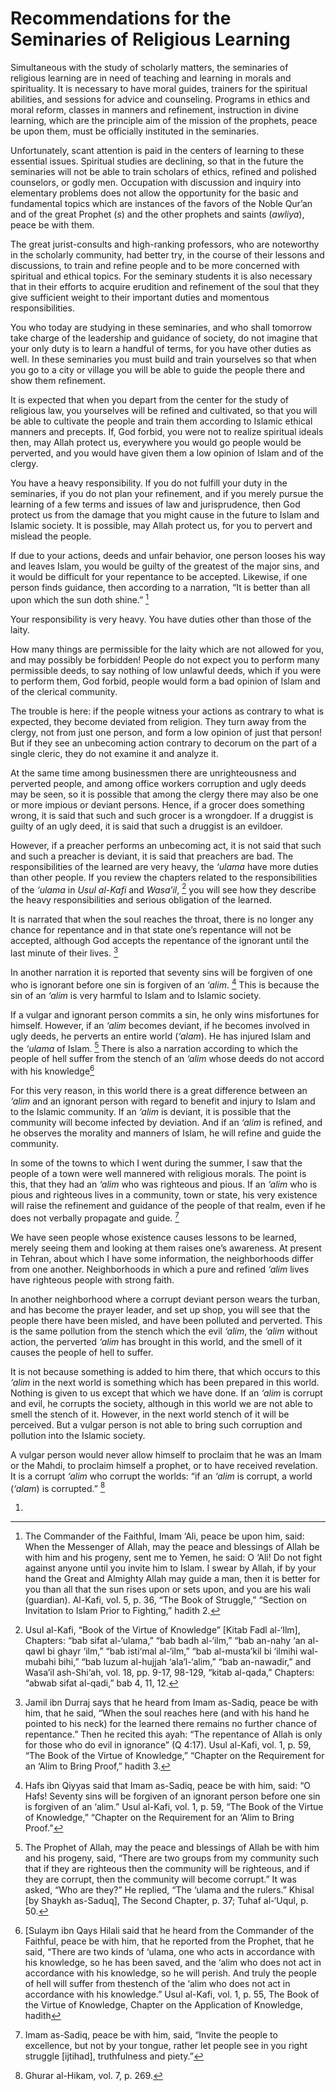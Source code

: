 Recommendations for the Seminaries of Religious Learning
========================================================

Simultaneous with the study of scholarly matters, the seminaries of
religious learning are in need of teaching and learning in morals and
spirituality. It is necessary to have moral guides, trainers for the
spiritual abilities, and sessions for advice and counseling. Programs in
ethics and moral reform, classes in manners and refinement, instruction
in divine learning, which are the principle aim of the mission of the
prophets, peace be upon them, must be officially instituted in the
seminaries.

Unfortunately, scant attention is paid in the centers of learning to
these essential issues. Spiritual studies are declining, so that in the
future the seminaries will not be able to train scholars of ethics,
refined and polished counselors, or godly men. Occupation with
discussion and inquiry into elementary problems does not allow the
opportunity for the basic and fundamental topics which are instances of
the favors of the Noble Qur’an and of the great Prophet (*s*) and the
other prophets and saints (*awliya*), peace be with them.

The great jurist-consults and high-ranking professors, who are
noteworthy in the scholarly community, had better try, in the course of
their lessons and discussions, to train and refine people and to be more
concerned with spiritual and ethical topics. For the seminary students
it is also necessary that in their efforts to acquire erudition and
refinement of the soul that they give sufficient weight to their
important duties and momentous responsibilities.

You who today are studying in these seminaries, and who shall tomorrow
take charge of the leadership and guidance of society, do not imagine
that your only duty is to learn a handful of terms, for you have other
duties as well. In these seminaries you must build and train yourselves
so that when you go to a city or village you will be able to guide the
people there and show them refinement.

It is expected that when you depart from the center for the study of
religious law, you yourselves will be refined and cultivated, so that
you will be able to cultivate the people and train them according to
Islamic ethical manners and precepts. If, God forbid, you were not to
realize spiritual ideals then, may Allah protect us, everywhere you
would go people would be perverted, and you would have given them a low
opinion of Islam and of the clergy.

You have a heavy responsibility. If you do not fulfill your duty in the
seminaries, if you do not plan your refinement, and if you merely pursue
the learning of a few terms and issues of law and jurisprudence, then
God protect us from the damage that you might cause in the future to
Islam and Islamic society. It is possible, may Allah protect us, for you
to pervert and mislead the people.

If due to your actions, deeds and unfair behavior, one person looses his
way and leaves Islam, you would be guilty of the greatest of the major
sins, and it would be difficult for your repentance to be accepted.
Likewise, if one person finds guidance, then according to a narration,
“It is better than all upon which the sun doth shine.” [^1]

Your responsibility is very heavy. You have duties other than those of
the laity.

How many things are permissible for the laity which are not allowed for
you, and may possibly be forbidden! People do not expect you to perform
many permissible deeds, to say nothing of low unlawful deeds, which if
you were to perform them, God forbid, people would form a bad opinion of
Islam and of the clerical community.

The trouble is here: if the people witness your actions as contrary to
what is expected, they become deviated from religion. They turn away
from the clergy, not from just one person, and form a low opinion of
just that person! But if they see an unbecoming action contrary to
decorum on the part of a single cleric, they do not examine it and
analyze it.

At the same time among businessmen there are unrighteousness and
perverted people, and among office workers corruption and ugly deeds may
be seen, so it is possible that among the clergy there may also be one
or more impious or deviant persons. Hence, if a grocer does something
wrong, it is said that such and such grocer is a wrongdoer. If a
druggist is guilty of an ugly deed, it is said that such a druggist is
an evildoer.

However, if a preacher performs an unbecoming act, it is not said that
such and such a preacher is deviant, it is said that preachers are bad.
The responsibilities of the learned are very heavy, the *‘ulama* have
more duties than other people. If you review the chapters related to the
responsibilities of the *‘ulama* in *Usul al-Kafi* and *Wasa’il*, [^2]
you will see how they describe the heavy responsibilities and serious
obligation of the learned.

It is narrated that when the soul reaches the throat, there is no longer
any chance for repentance and in that state one’s repentance will not be
accepted, although God accepts the repentance of the ignorant until the
last minute of their lives. [^3]

In another narration it is reported that seventy sins will be forgiven
of one who is ignorant before one sin is forgiven of an *‘alim*. [^4]
This is because the sin of an *‘alim* is very harmful to Islam and to
Islamic society.

If a vulgar and ignorant person commits a sin, he only wins misfortunes
for himself. However, if an *‘alim* becomes deviant, if he becomes
involved in ugly deeds, he perverts an entire world (*‘alam*). He has
injured Islam and the *‘ulama* of Islam. [^5] There is also a narration
according to which the people of hell suffer from the stench of an
*‘alim* whose deeds do not accord with his knowledge[^6]

For this very reason, in this world there is a great difference between
an *‘alim* and an ignorant person with regard to benefit and injury to
Islam and to the Islamic community. If an *‘alim* is deviant, it is
possible that the community will become infected by deviation. And if an
*‘alim* is refined, and he observes the morality and manners of Islam,
he will refine and guide the community.

In some of the towns to which I went during the summer, I saw that the
people of a town were well mannered with religious morals. The point is
this, that they had an *‘alim* who was righteous and pious. If an
*‘alim* who is pious and righteous lives in a community, town or state,
his very existence will raise the refinement and guidance of the people
of that realm, even if he does not verbally propagate and guide. [^7]

We have seen people whose existence causes lessons to be learned, merely
seeing them and looking at them raises one’s awareness. At present in
Tehran, about which I have some information, the neighborhoods differ
from one another. Neighborhoods in which a pure and refined *‘alim*
lives have righteous people with strong faith.

In another neighborhood where a corrupt deviant person wears the turban,
and has become the prayer leader, and set up shop, you will see that the
people there have been misled, and have been polluted and perverted.
This is the same pollution from the stench which the evil *‘alim*, the
*‘alim* without action, the perverted *‘alim* has brought in this world,
and the smell of it causes the people of hell to suffer.

It is not because something is added to him there, that which occurs to
this *‘alim* in the next world is something which has been prepared in
this world. Nothing is given to us except that which we have done. If an
*‘alim* is corrupt and evil, he corrupts the society, although in this
world we are not able to smell the stench of it. However, in the next
world stench of it will be perceived. But a vulgar person is not able to
bring such corruption and pollution into the Islamic society.

A vulgar person would never allow himself to proclaim that he was an
Imam or the Mahdi, to proclaim himself a prophet, or to have received
revelation. It is a corrupt *‘alim* who corrupt the worlds: “if an
*‘alim* is corrupt, a world (*‘alam*) is corrupted.” [^8]

[^1]: The Commander of the Faithful, Imam ‘Ali, peace be upon him, said:
When the Messenger of Allah, may the peace and blessings of Allah be
with him and his progeny, sent me to Yemen, he said: O ‘Ali! Do not
fight against anyone until you invite him to Islam. I swear by Allah, if
by your hand the Great and Almighty Allah may guide a man, then it is
better for you than all that the sun rises upon or sets upon, and you
are his wali (guardian). Al-Kafi, vol. 5, p. 36, “The Book of Struggle,”
“Section on Invitation to Islam Prior to Fighting,” hadith 2.

[^2]: Usul al-Kafi, “Book of the Virtue of Knowledge” [Kitab Fadl
al-‘Ilm], Chapters: “bab sifat al-‘ulama,” “bab badh al-‘ilm,” “bab
an-nahy ‘an al-qawl bi ghayr ‘ilm,” “bab isti‘mal al-‘ilm,” “bab
al-musta’kil bi ‘ilmihi wal-mubahi bihi,” “bab luzum al-hujjah
‘ala’l-‘alim,” “bab an-nawadir,” and Wasa’il ash-Shi‘ah, vol. 18, pp.
9-17, 98-129, “kitab al-qada,” Chapters: “abwab sifat al-qadi,” bab 4,
11, 12.

[^3]: Jamil ibn Durraj says that he heard from Imam as-Sadiq, peace be
with him, that he said, “When the soul reaches here (and with his hand
he pointed to his neck) for the learned there remains no further chance
of repentance.” Then he recited this ayah: “The repentance of Allah is
only for those who do evil in ignorance” (Q 4:17). Usul al-Kafi, vol. 1,
p. 59, “The Book of the Virtue of Knowledge,” “Chapter on the
Requirement for an ‘Alim to Bring Proof,” hadith 3.

[^4]: Hafs ibn Qiyyas said that Imam as-Sadiq, peace be with him, said:
“O Hafs! Seventy sins will be forgiven of an ignorant person before one
sin is forgiven of an ‘alim.” Usul al-Kafi, vol. 1, p. 59, “The Book of
the Virtue of Knowledge,” “Chapter on the Requirement for an ‘Alim to
Bring Proof.”

[^5]: The Prophet of Allah, may the peace and blessings of Allah be with
him and his progeny, said, “There are two groups from my community such
that if they are righteous then the community will be righteous, and if
they are corrupt, then the community will become corrupt.” It was asked,
“Who are they?” He replied, “The ‘ulama and the rulers.” Khisal [by
Shaykh as-Saduq], The Second Chapter, p. 37; Tuhaf al-‘Uqul, p. 50.

[^6]: [Sulaym ibn Qays Hilali said that he heard from the Commander of
the Faithful, peace be with him, that he reported from the Prophet, that
he said, “There are two kinds of ‘ulama, one who acts in accordance with
his knowledge, so he has been saved, and the ‘alim who does not act in
accordance with his knowledge, so he will perish. And truly the people
of hell will suffer from thestench of the ‘alim who does not act in
accordance with his knowledge.” Usul al-Kafi, vol. 1, p. 55, The Book of
the Virtue of Knowledge, Chapter on the Application of Knowledge, hadith
1.

[^7]: Imam as-Sadiq, peace be with him, said, “Invite the people to
excellence, but not by your tongue, rather let people see in you right
struggle [ijtihad], truthfulness and piety.”

[^8]: Ghurar al-Hikam, vol. 7, p. 269.


